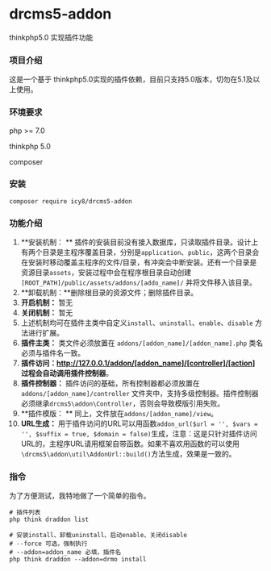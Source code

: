# drcms5-addon
thinkphp5.0 实现插件功能

### 项目介绍

这是一个基于 thinkphp5.0实现的插件依赖，目前只支持5.0版本，切勿在5.1及以上使用。

### 环境要求

php >= 7.0

thinkphp 5.0

composer

### 安装

```
composer require icy8/drcms5-addon
```

### 功能介绍

1. **安装机制： ** 插件的安装目前没有接入数据库，只读取插件目录。设计上有两个目录是主程序覆盖目录，分别是`application`、`public`，这两个目录会在安装时移动覆盖主程序的文件/目录，有冲突会中断安装。还有一个目录是资源目录`assets`，安装过程中会在程序根目录自动创建`[ROOT_PATH]/public/assets/addons/[addo_name]/` 并将文件移入该目录。
2. **卸载机制：**删除根目录的资源文件；删除插件目录。
3. **开启机制：** 暂无
4. **关闭机制：** 暂无
5. 上述机制均可在插件主类中自定义`install`、`uninstall`、`enable`、`disable` 方法进行扩展。
6. **插件主类：** 类文件必须放置在 `addons/[addon_name]/[addon_name].php` 类名必须与插件名一致。
7. **插件访问：**http://127.0.0.1/addon/[addon_name]/[controller]/[action] 过程会自动调用**插件控制器**。
8. **插件控制器：** 插件访问的基础，所有控制器都必须放置在`addons/[addon_name]/controller` 文件夹中，支持多级控制器。插件控制器必须继承`drcms5\addon\Controller`，否则会导致模版引用失败。
9. **插件模版： ** 同上，文件放在`addons/[addon_name]/view`。
10. **URL生成：** 用于插件访问的URL可以用函数`addon_url($url = '', $vars = '', $suffix = true, $domain = false)`生成，注意：这是只针对插件访问URL的，主程序URL请用框架自带函数。如果不喜欢用函数的可以使用`\drcms5\addon\util\AddonUrl::build()`方法生成，效果是一致的。

### 指令

为了方便测试，我特地做了一个简单的指令。

```shell 
# 插件列表
php think draddon list
```

```shell
# 安装install、卸载uninstall、启动enable、关闭disable
# --force 可选，强制执行
# --addon=addon_name 必填，插件名
php think draddon --addon=drmo install
```

